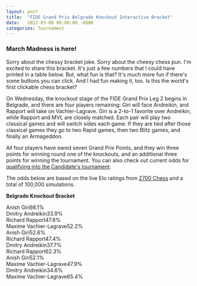 ```yaml
---
layout: post
title:  "FIDE Grand Prix Belgrade Knockout Interactive Bracket"
date:   2022-03-08 00:00:00 -0800
categories: Tournament
---
```

<script src="https://ajax.googleapis.com/ajax/libs/jquery/3.5.1/jquery.min.js"></script>
<script src="{{ base.url | prepend: site.url }}/assets/bracket.js"></script>

### March Madness is here!

Sorry about the chessy bracket joke. Sorry about the cheesy chess pun. I'm excited to share this bracket. It's just a few numbers that I could have printed in a table below. But, what fun is that? It's much more fun if there's some buttons you can click. And I had fun making it, too. Is this the world's first clickable chess bracket?

On Wednesday, the knockout stage of the FIDE Grand Prix Leg 2 begins in Belgrade, and there are four players remaining: Giri will face Andreikin, and Rapport will take on Vachier-Lagrave. Giri is a 2-to-1 favorite over Andreikin, while Rapport and MVL are closely matched.  Each pair will play two classical games and will switch sides each game. If they are tied after those classical games they go to two Rapid games, then two Blitz games, and finally an Armageddon.

All four players have eared seven Grand Prix Points, and they win three points for winning round one of the knockouts, and an additional three points for winning the tournament. You can also check out current odds for [qualifying into the Candidate's tournament][odds].

The odds below are based on the live Elo ratings from [2700 Chess][2700] and a total of 100,000 simulations.

**Belgrade Knockout Bracket**
<div class="bracket">
    <section class="round semifinals">
        <div class="winners">
            <div class="matchups">
                <div class="matchup">
                    <div class="participants">
                        <div id="anish" class="participant curs winner" onclick="gaClick(this)"><span>Anish Giri</span><span class = "rSpan">66.1%</span></div>
                        <div id="dmitry" class="participant curs" onclick="gaClick(this)"><span>Dmitry Andreikin</span><span  id="dmitry" class = "rSpan">33.9%</span></div>
                    </div>
                </div>
                <div class="matchup">
                    <div class="participants">
                        <div id = "richard" class="participant curs winner" onclick="rmClick(this)"><span>Richard Rapport</span><span class = "rSpan">47.8%</span></div>
                        <div id = "maxime" class="participant curs" onclick="rmClick(this)"><span>Maxime Vachier-Lagrave</span><span class = "rSpan">52.2%</span></div>
                    </div>
                </div>
            </div>
            <div class="connector">
                <div class="merger"></div>
                <div class="line"></div>
            </div>
        </div>
    </section>
    <section class="round finals">
        <div class="winners">
            <div class="matchups">
                <div class="matchup">
									  <div class="begin participants">
                        <div class="participant winner"><span></span><span class = "rSpan"></span></div>
                        <div class="participant"><span></span><span class = "rSpan"></span></div>
									</div>
                    <div class="ar participants">
                        <div class="participant winner"><span>Anish Giri</span><span class = "rSpan">52.6%</span></div>
                        <div class="participant"><span>Richard Rapport</span><span class = "rSpan">47.4%</span></div>
                    </div>
									  <div class="dr participants">
                        <div class="participant winner"><span>Dmitry Andreikin</span><span class = "rSpan">37.7%</span></div>
                        <div class="participant"><span>Richard Rapport</span><span class = "rSpan">62.3%</span></div>
                    </div>
									  <div class="am participants">
                        <div class="participant winner"><span>Anish Giri</span><span class = "rSpan">52.1%</span></div>
                        <div class="participant"><span>Maxime Vachier-Lagrave</span><span class = "rSpan">47.9%</span></div>
                    </div>
									  <div class="dm participants">
                        <div class="participant winner"><span>Dmitry Andreikin</span><span class = "rSpan">34.6%</span></div>
                        <div class="participant"><span>Maxime Vachier-Lagrave</span><span class = "rSpan">65.4%</span></div>
                    </div>
                </div>
            </div>
        </div>
    </section>
</div>

[2700]: https://www.2700chess.com/
[odds]: /tournament/2022/03/07/Belgrade-Grand-Prix-Knockout-Stage-Odds.html